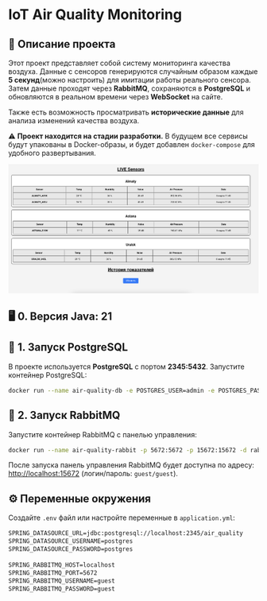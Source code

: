 # IoT Air Quality Monitoring

## 📌 Описание проекта
Этот проект представляет собой систему мониторинга качества воздуха. Данные с сенсоров генерируются случайным образом каждые **5 секунд**(можно настроить) для имитации работы реального сенсора. Затем данные проходят через **RabbitMQ**, сохраняются в **PostgreSQL** и обновляются в реальном времени через **WebSocket** на сайте.

Также есть возможность просматривать **исторические данные** для анализа изменений качества воздуха.

⚠️ **Проект находится на стадии разработки.** В будущем все сервисы будут упакованы в Docker-образы, и будет добавлен `docker-compose` для удобного развертывания.

![AirSensor](screenshot.png)

## 🖥️ 0. Версия Java: 21

## 🐘 1. Запуск PostgreSQL
В проекте используется **PostgreSQL** с портом **2345:5432**.
Запустите контейнер PostgreSQL:
```bash
docker run --name air-quality-db -e POSTGRES_USER=admin -e POSTGRES_PASSWORD=admin -e POSTGRES_DB=air_quality -p 2345:5432 -d postgres
```

## 🐇 2. Запуск RabbitMQ
Запустите контейнер RabbitMQ с панелью управления:
```bash
docker run --name air-quality-rabbit -p 5672:5672 -p 15672:15672 -d rabbitmq:management
```
После запуска панель управления RabbitMQ будет доступна по адресу: [http://localhost:15672](http://localhost:15672) (логин/пароль: `guest/guest`).

## ⚙️ Переменные окружения
Создайте `.env` файл или настройте переменные в `application.yml`:
```env
SPRING_DATASOURCE_URL=jdbc:postgresql://localhost:2345/air_quality
SPRING_DATASOURCE_USERNAME=postgres
SPRING_DATASOURCE_PASSWORD=postgres

SPRING_RABBITMQ_HOST=localhost
SPRING_RABBITMQ_PORT=5672
SPRING_RABBITMQ_USERNAME=guest
SPRING_RABBITMQ_PASSWORD=guest
```

